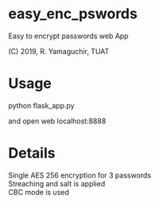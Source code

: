 # easy_enc_pswords
Easy to encrypt passwords web App  
  
(C) 2019, R. Yamaguchir, TUAT

# Usage
python flask_app.py  
  
and open web localhost:8888

# Details
Single AES 256 encryption for 3 passwords  
Streaching and salt is applied  
CBC mode is used  

